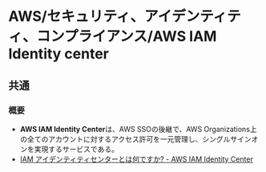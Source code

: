 # AWS/セキュリティ、アイデンティティ、コンプライアンス/AWS IAM Identity center

## 共通

### 概要

- **AWS IAM Identity Center**は、AWS SSOの後継で、AWS Organizations上の全てのアカウントに対するアクセス許可を一元管理し、シングルサインオンを実現するサービスである。
- [IAM アイデンティティセンターとは何ですか? - AWS IAM Identity Center](https://docs.aws.amazon.com/ja_jp/singlesignon/latest/userguide/what-is.html)
